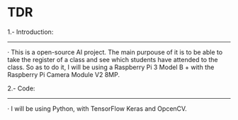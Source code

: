 # TDR

1.- Introduction:
_____________

  · This is a open-source AI project. The main purpouse of it is to be able to take the register of a class and see which students have     attended to the class. So as to do it, I will be using a Raspberry Pi 3 Model B + with the Raspberry Pi Camera Module V2 8MP. 

2.- Code:
______________

  · I will be using Python, with TensorFlow Keras and OpcenCV.
